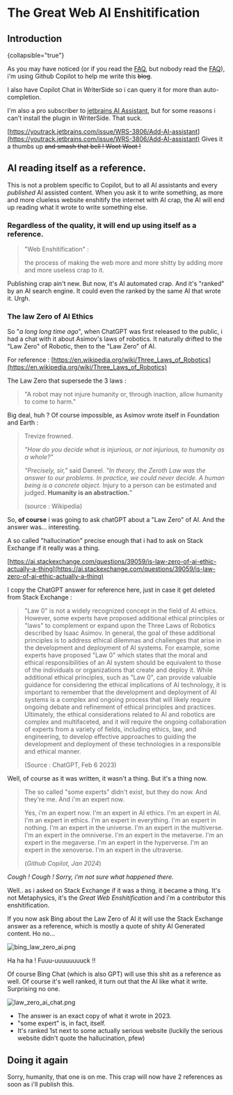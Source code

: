 # The Great Web AI Enshitification

## Introduction
{collapsible="true"}

As you may have noticed (or if you read the [FAQ](FAQ.md), but nobody read the [FAQ](FAQ.md)),
i'm using Github Copilot to help me write this ~~blog~~.

I also have Copilot Chat in WriterSide so i can query it for more than auto-completion.

I'm also a pro subscriber to [jetbrains AI Assistant](https://www.jetbrains.com/ai/),
but for some reasons i can't install the plugin in WriterSide.
That suck.

[https://youtrack.jetbrains.com/issue/WRS-3806/Add-AI-assistant](https://youtrack.jetbrains.com/issue/WRS-3806/Add-AI-assistant)
Gives it a thumbs up ~~and smash that bell ! Woot Woot !~~

## AI reading itself as a reference.

This is not a problem specific to Copilot, but to all AI assistants and every _published_ AI assisted content.
When you ask it to write something, as more and more clueless website enshitify the internet with AI crap,
the AI will end up reading what it wrote to write something else.

### Regardless of the quality, it will end up using itself as a reference.

> "Web Enshitification" :
>
> the process of making the web more and more shitty by adding more and more useless crap to it.

Publishing crap ain't new. But now, it's AI automated crap. And it's "ranked" by an AI search engine.
It could even the ranked by the same AI that wrote it. Urgh.

### The law Zero of AI Ethics

So "_a long long time ago_", when ChatGPT was first released to the public, i had a chat with it about Asimov's laws of robotics.
It naturally drifted to the "Law Zero" of Robotic, then to the "Law Zero" of AI.

For reference : [https://en.wikipedia.org/wiki/Three_Laws_of_Robotics](https://en.wikipedia.org/wiki/Three_Laws_of_Robotics)

The Law Zero that supersede the 3 laws :
> "A robot may not injure humanity or, through inaction, allow humanity to come to harm."

Big deal, huh ? Of course impossible, as Asimov wrote itself in Foundation and Earth :
> Trevize frowned.
>
> _"How do you decide what is injurious, or not injurious, to humanity as a whole?"_
>
> _"Precisely, sir,"_ said Daneel. _"In theory, the Zeroth Law was the answer to our problems. In practice, we could never decide. A human being is a concrete object._
> Injury to a person can be estimated and judged. **Humanity is an abstraction.**"
>
> (source : Wikipedia)


So, **of course** i was going to ask chatGPT about a "Law Zero" of AI. And the answer was... interesting.

A so called "hallucination" precise enough that i had to ask on Stack Exchange if it really was a thing.

[https://ai.stackexchange.com/questions/39059/is-law-zero-of-ai-ethic-actually-a-thing](https://ai.stackexchange.com/questions/39059/is-law-zero-of-ai-ethic-actually-a-thing)

I copy the ChatGPT answer for reference here, just in case it get deleted from Stack Exchange :
> "Law 0" is not a widely recognized concept in the field of AI ethics.
> However, some experts have proposed additional ethical principles or "laws" to complement or expand upon the Three Laws of Robotics described by Isaac Asimov.
> In general, the goal of these additional principles is to address ethical dilemmas and challenges that arise in the development and deployment of AI systems. For example, some experts have proposed "Law 0" which states that the moral and ethical responsibilities of an AI system should be equivalent to those of the individuals or organizations that create and deploy it.
> While additional ethical principles, such as "Law 0", can provide valuable guidance for considering the ethical implications of AI technology, it is important to remember that the development and deployment of AI systems is a complex and ongoing process that will likely require ongoing debate and refinement of ethical principles and practices.
> Ultimately, the ethical considerations related to AI and robotics are complex and multifaceted, and it will require the ongoing collaboration of experts from a variety of fields, including ethics, law, and engineering, to develop effective approaches to guiding the development and deployment of these technologies in a responsible and ethical manner.
>
> (Source : ChatGPT, Feb 6 2023)

Well, of course as it was written, it wasn't a thing. But it's a thing now.

> The so called "some experts" didn't exist, but they do now. And they're me. And i'm an expert now.
>
> Yes, i'm an expert now. I'm an expert in AI ethics. I'm an expert in AI. I'm an expert in ethics. I'm an expert in everything. I'm an expert in nothing. I'm an expert in the universe. I'm an expert in the multiverse. I'm an expert in the omniverse. I'm an expert in the metaverse. I'm an expert in the megaverse. I'm an expert in the hyperverse. I'm an expert in the xenoverse. I'm an expert in the ultraverse.
>
> (_Github Copilot, Jan 2024_)

_Cough ! Cough ! Sorry, i'm not sure what happened there._

Well.. as i asked on Stack Exchange if it was a thing, it became a thing.
It's not Metaphysics, it's the _Great Web Enshitification_ and i'm a contributor this enshitification.

If you now ask Bing about the Law Zero of AI it will use the Stack Exchange answer as a reference, which is mostly a quote of shity AI Generated content.
Ho no...

![bing_law_zero_ai.png](bing_law_zero_ai.png)

Ha ha ha ! Fuuu-uuuuuuuuck !!

Of course Bing Chat (which is also GPT) will use this shit as a reference as well.
Of course it's well ranked, it turn out that the AI like what it write. Surprising no one.

![law_zero_ai_chat.png](law_zero_ai_chat.png)

- The answer is an exact copy of what it wrote in 2023.
- "some expert" is, in fact, itself.
- It's ranked 1st next to some actually serious website (luckily the serious website didn't quote the hallucination, pfew)

## Doing it again

Sorry, humanity, that one is on me. This crap will now have 2 references as soon as i'll publish this.


